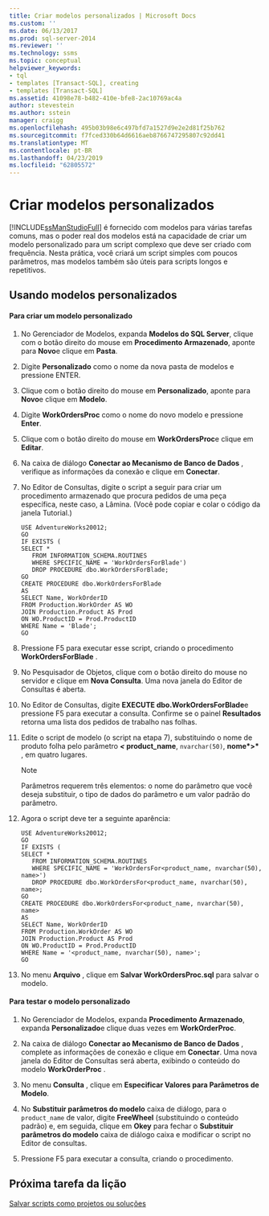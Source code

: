 ```yaml
---
title: Criar modelos personalizados | Microsoft Docs
ms.custom: ''
ms.date: 06/13/2017
ms.prod: sql-server-2014
ms.reviewer: ''
ms.technology: ssms
ms.topic: conceptual
helpviewer_keywords:
- tql
- templates [Transact-SQL], creating
- templates [Transact-SQL]
ms.assetid: 41098e78-b482-410e-bfe8-2ac10769ac4a
author: stevestein
ms.author: sstein
manager: craigg
ms.openlocfilehash: 495b03b98e6c497bfd7a1527d9e2e2d81f25b762
ms.sourcegitcommit: f7fced330b64d6616aeb8766747295807c92dd41
ms.translationtype: MT
ms.contentlocale: pt-BR
ms.lasthandoff: 04/23/2019
ms.locfileid: "62805572"
---
```

# <a name="create-custom-templates"></a>Criar modelos personalizados
  [!INCLUDE[ssManStudioFull](../../includes/ssmanstudiofull-md.md)] é fornecido com modelos para várias tarefas comuns, mas o poder real dos modelos está na capacidade de criar um modelo personalizado para um script complexo que deve ser criado com frequência. Nesta prática, você criará um script simples com poucos parâmetros, mas modelos também são úteis para scripts longos e repetitivos.  
  
## <a name="using-custom-templates"></a>Usando modelos personalizados  
  
#### <a name="to-create-a-custom-template"></a>Para criar um modelo personalizado  
  
1.  No Gerenciador de Modelos, expanda **Modelos do SQL Server**, clique com o botão direito do mouse em **Procedimento Armazenado**, aponte para **Novo**e clique em **Pasta**.  
  
2.  Digite **Personalizado** como o nome da nova pasta de modelos e pressione ENTER.  
  
3.  Clique com o botão direito do mouse em **Personalizado**, aponte para **Novo**e clique em **Modelo**.  
  
4.  Digite **WorkOrdersProc** como o nome do novo modelo e pressione **Enter**.  
  
5.  Clique com o botão direito do mouse em **WorkOrdersProc**e clique em **Editar**.  
  
6.  Na caixa de diálogo **Conectar ao Mecanismo de Banco de Dados** , verifique as informações da conexão e clique em **Conectar**.  
  
7.  No Editor de Consultas, digite o script a seguir para criar um procedimento armazenado que procura pedidos de uma peça específica, neste caso, a Lâmina. (Você pode copiar e colar o código da janela Tutorial.)  
  
    ```  
    USE AdventureWorks20012;  
    GO  
    IF EXISTS (  
    SELECT *   
       FROM INFORMATION_SCHEMA.ROUTINES   
       WHERE SPECIFIC_NAME = 'WorkOrdersForBlade')  
       DROP PROCEDURE dbo.WorkOrdersForBlade;  
    GO  
    CREATE PROCEDURE dbo.WorkOrdersForBlade  
    AS  
    SELECT Name, WorkOrderID   
    FROM Production.WorkOrder AS WO  
    JOIN Production.Product AS Prod  
    ON WO.ProductID = Prod.ProductID  
    WHERE Name = 'Blade';  
    GO  
    ```  
  
8.  Pressione F5 para executar esse script, criando o procedimento **WorkOrdersForBlade** .  
  
9. No Pesquisador de Objetos, clique com o botão direito do mouse no servidor e clique em **Nova Consulta**. Uma nova janela do Editor de Consultas é aberta.  
  
10. No Editor de Consultas, digite **EXECUTE dbo.WorkOrdersForBlade**e pressione F5 para executar a consulta. Confirme se o painel **Resultados** retorna uma lista dos pedidos de trabalho nas folhas.  
  
11. Edite o script de modelo (o script na etapa 7), substituindo o nome de produto folha pelo parâmetro  <strong>*<* product_name</strong>, `nvarchar(50)`, <strong>nome*>*</strong> , em quatro lugares.  
  
    > [!NOTE]  
    >  Parâmetros requerem três elementos: o nome do parâmetro que você deseja substituir, o tipo de dados do parâmetro e um valor padrão do parâmetro.  
  
12. Agora o script deve ter a seguinte aparência:  
  
    ```  
    USE AdventureWorks20012;  
    GO  
    IF EXISTS (  
    SELECT *   
       FROM INFORMATION_SCHEMA.ROUTINES   
       WHERE SPECIFIC_NAME = 'WorkOrdersFor<product_name, nvarchar(50), name>')  
       DROP PROCEDURE dbo.WorkOrdersFor<product_name, nvarchar(50), name>;  
    GO  
    CREATE PROCEDURE dbo.WorkOrdersFor<product_name, nvarchar(50), name>  
    AS  
    SELECT Name, WorkOrderID   
    FROM Production.WorkOrder AS WO  
    JOIN Production.Product AS Prod  
    ON WO.ProductID = Prod.ProductID  
    WHERE Name = '<product_name, nvarchar(50), name>';  
    GO  
    ```  
  
13. No menu **Arquivo** , clique em **Salvar WorkOrdersProc.sql** para salvar o modelo.  
  
#### <a name="to-test-the-custom-template"></a>Para testar o modelo personalizado  
  
1.  No Gerenciador de Modelos, expanda **Procedimento Armazenado**, expanda **Personalizado**e clique duas vezes em **WorkOrderProc**.  
  
2.  Na caixa de diálogo **Conectar ao Mecanismo de Banco de Dados** , complete as informações de conexão e clique em **Conectar**. Uma nova janela do Editor de Consultas será aberta, exibindo o conteúdo do modelo **WorkOrderProc** .  
  
3.  No menu **Consulta** , clique em **Especificar Valores para Parâmetros de Modelo**.  
  
4.  No **Substituir parâmetros do modelo** caixa de diálogo, para o `product_name` de valor, digite **FreeWheel** (substituindo o conteúdo padrão) e, em seguida, clique em **Okey** para fechar o **Substituir parâmetros do modelo** caixa de diálogo caixa e modificar o script no Editor de consultas.  
  
5.  Pressione F5 para executar a consulta, criando o procedimento.  
  
## <a name="next-task-in-lesson"></a>Próxima tarefa da lição  
 [Salvar scripts como projetos ou soluções](lesson-3-3-save-scripts-as-projects-or-solutions.md)  
  
  
